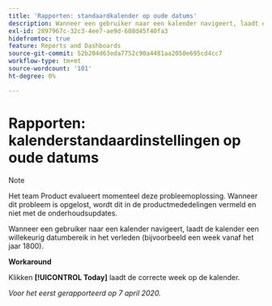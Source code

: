 ```yaml
---
title: 'Rapporten: standaardkalender op oude datums'
description: Wanneer een gebruiker naar een kalender navigeert, laadt de kalender een willekeurig datumbereik in het verleden (bijvoorbeeld een week vanaf het jaar 1800).
exl-id: 2897967c-32c3-4ee7-ae9d-608d45f40fa3
hidefromtoc: true
feature: Reports and Dashboards
source-git-commit: 52b204d63eda7752c90a4481aa2050e695cd4cc7
workflow-type: tm+mt
source-wordcount: '101'
ht-degree: 0%

---
```


# Rapporten: kalenderstandaardinstellingen op oude datums

>[!NOTE]
>
>Het team Product evalueert momenteel deze probleemoplossing. Wanneer dit probleem is opgelost, wordt dit in de productmededelingen vermeld en niet met de onderhoudsupdates.

Wanneer een gebruiker naar een kalender navigeert, laadt de kalender een willekeurig datumbereik in het verleden (bijvoorbeeld een week vanaf het jaar 1800).

**Workaround**

Klikken **[!UICONTROL Today]** laadt de correcte week op de kalender.


_Voor het eerst gerapporteerd op 7 april 2020._

